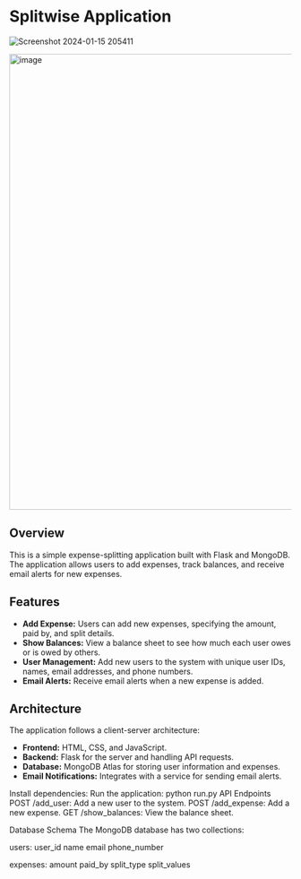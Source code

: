 # Splitwise Application

![Screenshot 2024-01-15 205411](https://github.com/VenketeshPratap/Splitewise/assets/49091267/649a4d27-60ec-44b7-baf0-8aee358921c9)

<img width="814" alt="image" src="https://github.com/VenketeshPratap/Splitewise/assets/49091267/2959cedd-13e9-43c5-93d0-5b369cdcc9e4">


## Overview
This is a simple expense-splitting application built with Flask and MongoDB. The application allows users to add expenses, track balances, and receive email alerts for new expenses.

## Features
- **Add Expense:** Users can add new expenses, specifying the amount, paid by, and split details.
- **Show Balances:** View a balance sheet to see how much each user owes or is owed by others.
- **User Management:** Add new users to the system with unique user IDs, names, email addresses, and phone numbers. 
- **Email Alerts:** Receive email alerts when a new expense is added.

## Architecture
The application follows a client-server architecture:
- **Frontend:** HTML, CSS, and JavaScript.
- **Backend:** Flask for the server and handling API requests.
- **Database:** MongoDB Atlas for storing user information and expenses.
- **Email Notifications:** Integrates with a service for sending email alerts.
  
Install dependencies:
Run the application:
python run.py
API Endpoints
POST /add_user: Add a new user to the system.
POST /add_expense: Add a new expense.
GET /show_balances: View the balance sheet.

Database Schema
The MongoDB database has two collections:

users:
user_id
name
email
phone_number

expenses:
amount
paid_by
split_type
split_values
